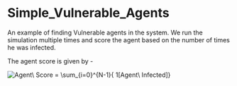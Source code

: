# Simple_Vulnerable_Agents
An example of finding Vulnerable agents in the system. We run the simulation multiple times and score the agent based on the number of times he was infected.

The agent score is given by -

<img src="https://latex.codecogs.com/png.image?\dpi{110}&space;Agent\&space;Score&space;=&space;\sum_{i=0}^{N-1}{&space;1[Agent\&space;Infected]}" title="Agent\ Score = \sum_{i=0}^{N-1}{ 1[Agent\ Infected]}" />
